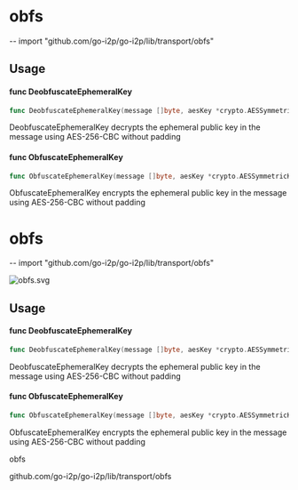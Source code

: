 # obfs
--
    import "github.com/go-i2p/go-i2p/lib/transport/obfs"


## Usage

#### func  DeobfuscateEphemeralKey

```go
func DeobfuscateEphemeralKey(message []byte, aesKey *crypto.AESSymmetricKey) ([]byte, error)
```
DeobfuscateEphemeralKey decrypts the ephemeral public key in the message using
AES-256-CBC without padding

#### func  ObfuscateEphemeralKey

```go
func ObfuscateEphemeralKey(message []byte, aesKey *crypto.AESSymmetricKey) ([]byte, error)
```
ObfuscateEphemeralKey encrypts the ephemeral public key in the message using
AES-256-CBC without padding

# obfs
--
    import "github.com/go-i2p/go-i2p/lib/transport/obfs"



![obfs.svg](obfs)

## Usage

#### func  DeobfuscateEphemeralKey

```go
func DeobfuscateEphemeralKey(message []byte, aesKey *crypto.AESSymmetricKey) ([]byte, error)
```
DeobfuscateEphemeralKey decrypts the ephemeral public key in the message using
AES-256-CBC without padding

#### func  ObfuscateEphemeralKey

```go
func ObfuscateEphemeralKey(message []byte, aesKey *crypto.AESSymmetricKey) ([]byte, error)
```
ObfuscateEphemeralKey encrypts the ephemeral public key in the message using
AES-256-CBC without padding



obfs

github.com/go-i2p/go-i2p/lib/transport/obfs
